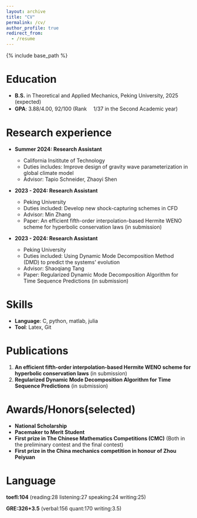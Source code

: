 ```yaml
---
layout: archive
title: "CV"
permalink: /cv/
author_profile: true
redirect_from:
  - /resume
---
```


{% include base_path %}

Education
======
* **B.S.** in Theoretical and Applied Mechanics, Peking University, 2025 (expected)
* **GPA**: 3.88/4.00, 92/100 (Rank　 1/37 in the Second Academic year)

Research experience
======
* **Summer 2024: Research Assistant**
  * California Insititute of Technology
  * Duties includes: Improve design of gravity wave parameterization in global climate model
  * Advisor: Tapio Schneider, Zhaoyi Shen

* **2023 - 2024: Research Assistant**
  * Peking University
  * Duties included: Develop new shock-capturing schemes in CFD
  * Advisor: Min Zhang
  * Paper: An efficient fifth-order interpolation-based Hermite WENO scheme for hyperbolic conservation laws (in submission)

* **2023 - 2024: Research Assistant**
  * Peking University
  * Duties included: Using Dynamic Mode Decomposition Method (DMD) to predict the systems' evolution
  * Advisor: Shaoqiang Tang
  * Paper: Regularized Dynamic Mode Decomposition Algorithm for Time Sequence Predictions (in submission)
  
Skills
======
* **Language**: C, python, matlab, julia
* **Tool**: Latex, Git
  

Publications
======
1. **An efficient fifth-order interpolation-based Hermite WENO scheme for hyperbolic conservation laws** (in submission)
2. **Regularized Dynamic Mode Decomposition Algorithm for Time Sequence Predictions** (in submission)



Awards/Honors(selected)
======
* **National Scholarship**
* **Pacemaker to Merit Student**
* **First prize in The Chinese Mathematics Competitions (CMC)** (Both in the preliminary contest and the final contest)
* **First prize in the China mechanics competition in honour of Zhou Peiyuan**

Language
======
**toefl:104** (reading:28 listening:27 speaking:24 writing:25)

**GRE:326+3.5** (verbal:156 quant:170 writing:3.5)


